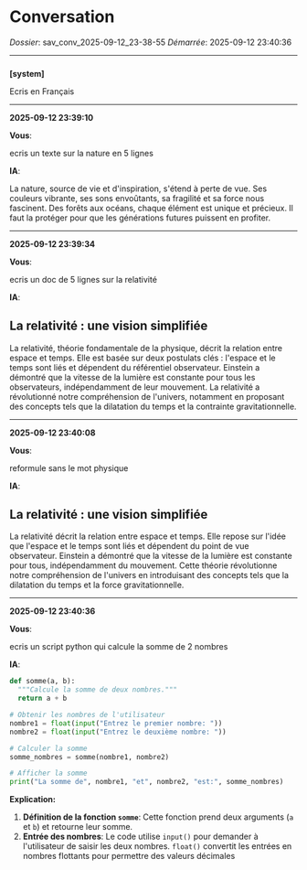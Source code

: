 # Conversation
_Dossier_: sav_conv_2025-09-12_23-38-55
_Démarrée_: 2025-09-12 23:40:36

---

###   
**[system]**


Ecris en Français


---
**2025-09-12 23:39:10**

**Vous**:

ecris un texte sur la nature en 5 lignes

**IA**:

La nature, source de vie et d'inspiration, s'étend à perte de vue. Ses couleurs vibrante, ses sons envoûtants, sa fragilité et sa force nous fascinent. Des forêts aux océans, chaque élément est unique et précieux.  Il faut la protéger pour que les générations futures puissent en profiter.

---
**2025-09-12 23:39:34**

**Vous**:

ecris un doc de 5 lignes sur la relativité

**IA**:

## La relativité : une vision simplifiée

La relativité, théorie fondamentale de la physique, décrit la relation entre espace et temps. Elle est basée sur deux postulats clés : l'espace et le temps sont liés et dépendent du référentiel observateur.  Einstein a démontré que la vitesse de la lumière est constante pour tous les observateurs, indépendamment de leur mouvement. La relativité a révolutionné notre compréhension de l'univers, notamment en proposant des concepts tels que la dilatation du temps et la contrainte gravitationnelle.

---
**2025-09-12 23:40:08**

**Vous**:

reformule sans le mot physique

**IA**:

## La relativité : une vision simplifiée

La relativité décrit la relation entre espace et temps. Elle repose sur l'idée que l'espace et le temps sont liés et dépendent du point de vue observateur.  Einstein a démontré que la vitesse de la lumière est constante pour tous, indépendamment du mouvement. Cette théorie révolutionne notre compréhension de l'univers en introduisant des concepts tels que la dilatation du temps et la force gravitationnelle.

---
**2025-09-12 23:40:36**

**Vous**:

ecris un script python qui calcule la somme de 2 nombres

**IA**:

```python
def somme(a, b):
  """Calcule la somme de deux nombres."""
  return a + b

# Obtenir les nombres de l'utilisateur
nombre1 = float(input("Entrez le premier nombre: "))
nombre2 = float(input("Entrez le deuxième nombre: "))

# Calculer la somme
somme_nombres = somme(nombre1, nombre2)

# Afficher la somme
print("La somme de", nombre1, "et", nombre2, "est:", somme_nombres) 
```


**Explication:**

1. **Définition de la fonction `somme`**:  Cette fonction prend deux arguments (`a` et `b`) et retourne leur somme.
2. **Entrée des nombres**: Le code utilise `input()` pour demander à l'utilisateur de saisir les deux nombres. `float()` convertit les entrées en nombres flottants pour permettre des valeurs décimales
